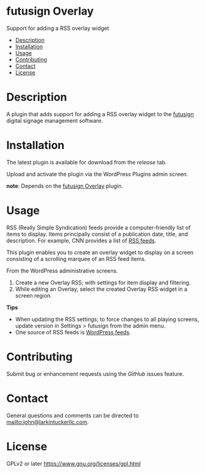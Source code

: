 futusign Overlay
====
Support for adding a RSS overlay widget

- [Description](#description)
- [Installation](#installation)
- [Usage](#usage)
- [Contributing](#contributing)
- [Contact](#contact)
- [License](#license)

Description
===

A plugin that adds support for adding a RSS overlay widget to the [futusign](https://github.com/larkintuckerllc/futusign-wordpress)
digital signage management software.

Installation
====

The latest plugin is available for download from the *release* tab.

Upload and activate the plugin via the WordPress Plugins admin screen.

**note**: Depends on the [futusign Overlay](https://github.com/larkintuckerllc/futusign-wp-overlay) plugin.

Usage
====

RSS (Really Simple Syndication) feeds provide a computer-friendly list of items to display. Items principally consist of a publication date, title, and description. For example, CNN provides a list of [RSS feeds](http://www.cnn.com/services/rss/).

This plugin enables you to create an overlay widget to display on a screen consisting of a scrolling marquee of an RSS feed items.

From the WordPress administrative screens.

1. Create a new Overlay RSS; with settings for item display and filtering.
2. While editing an Overlay, select the created Overlay RSS widget in a screen region.

**Tips**

* When updating the RSS settings; to force changes to all playing screens, update version in Settings > futusign from the admin menu.
* One source of RSS feeds is [WordPress feeds](https://codex.wordpress.org/WordPress_Feeds).

Contributing
====
Submit bug or enhancement requests using the *GitHub* issues feature.

Contact
====
General questions and comments can be directed to
<mailto:john@larkintuckerllc.com>.

License
====
GPLv2 or later <https://www.gnu.org/licenses/gpl.html>
